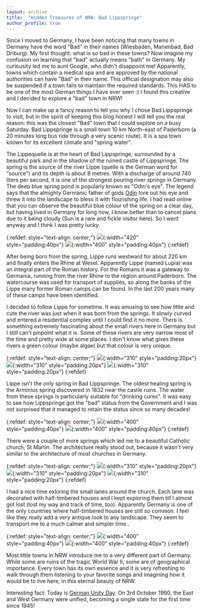 ```yaml
---
layout: archive
title:  "Hidden Treasures of NRW: Bad Lippspringe"
author_profile: true
---
```

Since I moved to Germany, I have been noticing that many towns in Germany have the word "Bad" in their names (Wiesbaden, Marienbad, Bad Driburg). My first thought: what is so bad in these towns? Now imagine my confusion on learning that "bad" actually means "bath" in Germany. My curiousity led me to aunt Google, who didn't disappoint me! Apparently, towns which contain a medical spa and are approved by the national authorities can have "Bad" in their name. This official designation may also be suspended if a town fails to maintain the required standards. This HAS to be one of the most German things I have ever seen :) I found this creative and I decided to explore a "bad" town in NRW! 

Now I can make up a fancy reason to tell you why I chose Bad Lippspringe to visit, but in the spirit of keeping this blog honest I will tell you the real reason: this was the closest "Bad" town that I could explore on a busy Saturday. Bad Lippspringe is a small town 10 km North-east of Paderborn (a 20 minutes long bus ride through a very scenic route). It is a spa town known for its excellent climate and "spring water".

The Lippequelle is at the heart of Bad Lippspringe, surrounded by a beautiful park and in the shadow of the ruined castle of Lippspringe. The spring is the source of the river Lippe (quelle is the German word for "source") and its depth is about 8 metres. With a discharge of around 740 liters per second, it is one of the strongest pouring river springs in Germany. The deep blue spring pond is popularly known as "Odin's eye". The legend says that the almighty Germanic father of gods [Odin](https://simple.wikipedia.org/wiki/Odin) tore out his eye and threw it into the landscape to bless it with flourishing life. I had read online that you can observe the beautiful blue colour of the spring on a clear day, but having lived in Germany for long now, I know better than to cancel plans due to it being cloudy (Sun is a rare and fickle visitor here). So I went anyway and I think I was pretty lucky.

{:refdef: style="text-align: center;"}
![](/images/Lippee5.jpg){:width="420" style="padding:40px"}
![](/images/Lippee6.jpg){:width="400" style="padding:40px"} 
{:refdef}

After being born from the spring, Lippe runs westward for about 220 km and finally enters the Rhine at Wesel. Apparently Lippe (named Lupia) was an integral part of the Roman history. For the Romans it was a gateway to Germania, running from the river Rhine to the region around Paderborn. The watercourse was used for transport of supplies, so along the banks of the Lippe many former Roman camps can be found. In the last 200 years many of these camps have been identified. 

I decided to follow Lippe for sometime. It was amusing to see how little and cute the river was just when it was born from the springs. It slowly curved and entered a residential complex until I could find it no more. There is something extremely fascinating about the small rivers here in Germany but I still can't pinpoint what it is. Some of these rivers are very narrow most of the time and pretty wide at some places. I don't know what gives these rivers a green colour (maybe algae) but that colour is very unique. 

{:refdef: style="text-align: center;"}
![](/images/Lippee4.jpg){:width="310" style="padding:20px"} 
![](/images/Lippee7.jpg){:width="310" style="padding:20px"} 
![](/images/Lippee8.jpg){:width="310" style="padding:20px"} 
{:refdef} 

Lippe isn't the only spring in Bad Lippspringe. The oldest healing spring is the Arminius spring discovered in 1832 near the castle ruins. The water from these springs is particularly suitable for "drinking cures". It was easy to see how Lippspringe got the "bad" status from the Government and I was not surprised that it managed to retain the status since so many decades!

{:refdef: style="text-align: center;"}
![](/images/Lippee9.jpg){:width="400" style="padding:40px"} 
![](/images/Lippee10.jpg){:width="400" style="padding:40px"} 
{:refdef}

There were a couple of more springs which led me to a beautiful Catholic church, St Martin. The architecture really stood out, because it wasn't very similar to the architecture of most churches in Germany. 
 
{:refdef: style="text-align: center;"}
![](/images/Lippee1.jpg){:width="310" style="padding:20px"} 
![](/images/Lippee2.jpg){:width="310" style="padding:20px"} 
![](/images/Lippee3.jpg){:width="310" style="padding:20px"} 
{:refdef}

I had a nice time exloring the small lanes around the church. Each lane was decorated with half-timbered houses and I kept exploring them till I almost got lost (lost my way and track of time, too). Apparently Germany is one of the only countries where half-timbered houses are still so common. I feel like they really add a very antique look to any landscape. They seem to transport me to a much calmer and simpler time.. 

{:refdef: style="text-align: center;"}
![](/images/Lippee11.jpg){:width="400" style="padding:40px"}
![](/images/Lippee12.jpg){:width="400" style="padding:40px"} 
{:refdef}

Most little towns in NRW introduce me to a very different part of Germany. While some are ruins of the tragic World War II, some are of geographical importance. Every town has its own essence and it is very refreshing to walk through them listening to your favorite songs and imagining how it would be to live here, in this eternal beauty of NRW.

Interesting fact: Today is [German Unity Day](https://en.wikipedia.org/wiki/German_Unity_Day). On 3rd October 1990, the East and West Germany were unified, becoming a single state for the first time since 1945!